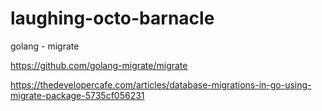 # laughing-octo-barnacle
golang - migrate


https://github.com/golang-migrate/migrate

https://thedevelopercafe.com/articles/database-migrations-in-go-using-migrate-package-5735cf056231
